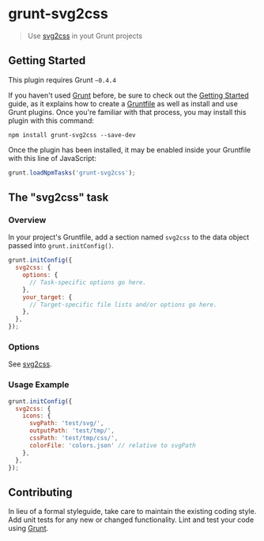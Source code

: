 # grunt-svg2css

> Use [svg2css](https://github.com/vieron/svg2css) in yout Grunt projects

## Getting Started
This plugin requires Grunt `~0.4.4`

If you haven't used [Grunt](http://gruntjs.com/) before, be sure to check out the [Getting Started](http://gruntjs.com/getting-started) guide, as it explains how to create a [Gruntfile](http://gruntjs.com/sample-gruntfile) as well as install and use Grunt plugins. Once you're familiar with that process, you may install this plugin with this command:

```shell
npm install grunt-svg2css --save-dev
```

Once the plugin has been installed, it may be enabled inside your Gruntfile with this line of JavaScript:

```js
grunt.loadNpmTasks('grunt-svg2css');
```

## The "svg2css" task

### Overview
In your project's Gruntfile, add a section named `svg2css` to the data object passed into `grunt.initConfig()`.

```js
grunt.initConfig({
  svg2css: {
    options: {
      // Task-specific options go here.
    },
    your_target: {
      // Target-specific file lists and/or options go here.
    },
  },
});
```

### Options

See [svg2css](https://github.com/vieron/svg2css).

### Usage Example

```js
grunt.initConfig({
  svg2css: {
    icons: {
      svgPath: 'test/svg/',
      outputPath: 'test/tmp/',
      cssPath: 'test/tmp/css/',
      colorFile: 'colors.json' // relative to svgPath
    },
  },
});
```

## Contributing
In lieu of a formal styleguide, take care to maintain the existing coding style. Add unit tests for any new or changed functionality. Lint and test your code using [Grunt](http://gruntjs.com/).

